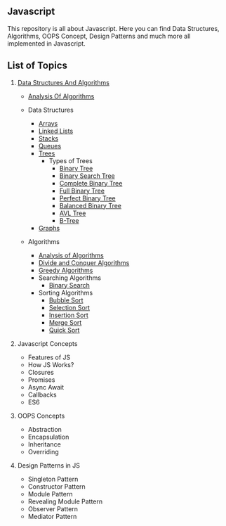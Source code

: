## Javascript

This repository is all about Javascript. Here you can find Data Structures, Algorithms, OOPS Concept, Design Patterns and much more all implemented in Javascript.

## List of Topics

1. [Data Structures And Algorithms](./DSA/readme.md)
    - [Analysis Of Algorithms](./DSA/Algorithms/Analysis_of_Algorithm/readme.md)
    - Data Structures
        - [Arrays](./DSA/Data_Structures/Arrays/readme.md)
        - [Linked Lists](.\DSA\Data_Structures\Linked_Lists\readme.md)
        - [Stacks](.\DSA\Data_Structures\Stacks\readme.md)
        - [Queues](.\DSA\Data_Structures\Queues\readme.md)
        - [Trees](.\DSA\Data_Structures\Trees\readme.md)
            - Types of Trees
                - [Binary Tree](./Assets/md_files/content/Binary_Tree.md)
                - [Binary Search Tree](./Assets/md_files/content/Binary_Search_Tree.md)
                - [Complete Binary Tree](./Assets/md_files/content/Complete_Binary_Tree.md)
                - [Full Binary Tree](./Assets/md_files/content/Full_Binary_Tree.md)
                - [Perfect Binary Tree](./Assets/md_files/content/Perfect_Binary_Tree.md)
                - [Balanced Binary Tree](./Assets/md_files/content/Balanced_Binary_Tree.md)
                - [AVL Tree](./Assets/md_files/content/AVL_Tree.md)
                - [B-Tree](./Assets/md_files/content/B_Tree.md)
        - [Graphs](.\DSA\Data_Structures\Graphs\readme.md)

    - Algorithms
        - [Analysis of Algorithms](./DSA/Algorithms/Analysis_of_Algorithm/readme.md)
        - [Divide and Conquer Algorithms](./DSA/Algorithms/Divide_And_Conquer_Algorithms/readme.md)
        - [Greedy Algorithms](./DSA/Algorithms/Greedy_Algorithms/readme.md) 
        - Searching Algorithms
            - [Binary Search](./DSA/Algorithms/Searching_Algorithms/Binary_Search/readme.md)
        - Sorting Algorithms
            - [Bubble Sort](./DSA/Algorithms/Sorting_Algorithms/Bubble_Sort/readme.md)
            - [Selection Sort](./DSA/Algorithms/Sorting_Algorithms/Selection_Sort/readme.md)
            - [Insertion Sort](./DSA/Algorithms/Sorting_Algorithms/Insertion_Sort/readme.md)
            - [Merge Sort](./DSA/Algorithms/Sorting_Algorithms/Merge_Sort/readme.md)
            - [Quick Sort](./DSA/Algorithms/Sorting_Algorithms/Quick_Sort/readme.md)
    
3. Javascript Concepts
    - Features of JS
    - How JS Works?
    - Closures
    - Promises
    - Async Await
    - Callbacks
    - ES6

4. OOPS Concepts
    - Abstraction
    - Encapsulation
    - Inheritance
    - Overriding

5. Design Patterns in JS
    - Singleton Pattern
    - Constructor Pattern
    - Module Pattern
    - Revealing Module Pattern
    - Observer Pattern
    - Mediator Pattern